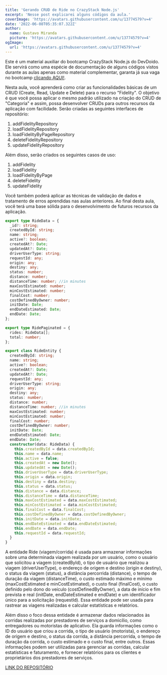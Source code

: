 ```yaml
---
title: 'Gerando CRUD de Ride no CrazyStack Node.js'
excerpt: 'Nesse post explicarei alguns códigos da aula.'
coverImage: 'https://avatars.githubusercontent.com/u/13774579?v=4'
date: '2022-06-08T05:35:07.322Z'
author:
  name: Gustavo Miranda
  picture: 'https://avatars.githubusercontent.com/u/13774579?v=4'
ogImage:
  url: 'https://avatars.githubusercontent.com/u/13774579?v=4'
---
```

Este é um material auxiliar do bootcamp CrazyStack Node.js do DevDoido. Ele servirá como uma espécie de documentação de alguns códigos vistos durante as aulas apenas como material complementar, garanta já sua vaga no bootcamp [clicando AQUI!](https://crazystack.com.br).

Nesta aula, você aprenderá como criar as funcionalidades básicas de um CRUD (Create, Read, Update e Delete) para o recurso "Fidelity". O objetivo é que você possa aplicar o mesmo padrão utilizado na criação do CRUD de "Categoria" e assim, possa desenvolver CRUDs para outros recursos da aplicação com facilidade. Serão criadas as seguintes interfaces de repositório:

1. addFidelityRepository
2. loadFidelityRepository
3. loadFidelityByPageRepository
4. deleteFidelityRepository
5. updateFidelityRepository

Além disso, serão criados os seguintes casos de uso:

1. addFidelity
2. loadFidelity
3. loadFidelityByPage
4. deleteFidelity
5. updateFidelity

Você também poderá aplicar as técnicas de validação de dados e tratamento de erros aprendidas nas aulas anteriores. Ao final desta aula, você terá uma base sólida para o desenvolvimento de futuros recursos da aplicação.

```typescript
export type RideData = {
  _id?: string;
  createdById: string;
  name: string;
  active?: boolean;
  createdAt?: Date;
  updatedAt?: Date;
  driverUserType: string;
  requestId: any;
  origin: any;
  destiny: any;
  status: number;
  distance: number;
  distanceTime: number; //in minutes
  maxCostEstimated: number;
  minCostEstimated: number;
  finalCost: number;
  costDefinedByOwner: number;
  initDate: Date;
  endDateEstimated: Date;
  endDate: Date;
};

export type RidePaginated = {
  rides: RideData[];
  total: number;
};

export class RideEntity {
  createdById: string;
  name: string;
  active?: boolean;
  createdAt?: Date;
  updatedAt?: Date;
  requestId: any;
  driverUserType: string;
  origin: any;
  destiny: any;
  status: number;
  distance: number;
  distanceTime: number; //in minutes
  maxCostEstimated: number;
  minCostEstimated: number;
  finalCost: number;
  costDefinedByOwner: number;
  initDate: Date;
  endDateEstimated: Date;
  endDate: Date;
  constructor(data: RideData) {
    this.createdById = data.createdById;
    this.name = data.name;
    this.active = false;
    this.createdAt = new Date();
    this.updatedAt = new Date();
    this.driverUserType = data.driverUserType;
    this.origin = data.origin;
    this.destiny = data.destiny;
    this.status = data.status;
    this.distance = data.distance;
    this.distanceTime = data.distanceTime;
    this.maxCostEstimated = data.maxCostEstimated;
    this.minCostEstimated = data.minCostEstimated;
    this.finalCost = data.finalCost;
    this.costDefinedByOwner = data.costDefinedByOwner;
    this.initDate = data.initDate;
    this.endDateEstimated = data.endDateEstimated;
    this.endDate = data.endDate;
    this.requestId = data.requestId;
  }
}

``` 
A entidade Ride (viagem/corrida) é usada para armazenar informações sobre uma determinada viagem realizada por um usuário, como o usuário que solicitou a viagem (createdById), o tipo de usuário que realizou a viagem (driverUserType), o endereço de origem e destino (origin e destiny), o status da viagem (status), a distância percorrida (distance), o tempo de duração da viagem (distanceTime), o custo estimado máximo e mínimo (maxCostEstimated e minCostEstimated), o custo final (finalCost), o custo definido pelo dono do veículo (costDefinedByOwner), a data de início e fim prevista e real (initDate, endDateEstimated e endDate) e um identificador único para a solicitação (requestId). Essa entidade pode ser usada para rastrear as viagens realizadas e calcular estatísticas e relatórios.

Além disso o foco dessa entidade é armazenar dados relacionados às corridas realizadas por prestadores de serviços a domicílio, como entregadores ou motoristas de aplicativo. Ela guarda informações como o ID do usuário que criou a corrida, o tipo de usuário (motorista), o endereço de origem e destino, o status da corrida, a distância percorrida, o tempo de duração da corrida, o custo estimado e o custo final, entre outros. Essas informações podem ser utilizadas para gerenciar as corridas, calcular estatísticas e faturamento, e fornecer relatórios para os clientes e proprietários dos prestadores de serviços.


[LINK DO REPOSITÓRIO](https://github.com/gumiranda/CrazyStackNodeJs)